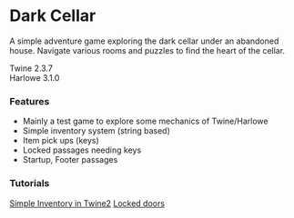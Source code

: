 # Dark Cellar

A simple adventure game exploring the dark cellar under an abandoned house. Navigate various rooms and puzzles to find the heart of the cellar.

Twine 2.3.7\
Harlowe 3.1.0

### Features

- Mainly a test game to explore some mechanics of Twine/Harlowe
- Simple inventory system (string based)
- Item pick ups (keys)
- Locked passages needing keys
- Startup, Footer passages

### Tutorials
[Simple Inventory in Twine2](https://gersande.com/blog/designing-inventories-in-twine-2-with-the-built-in-harlowe-macros/#1)
[Locked doors](https://www.youtube.com/watch?v=C_Mmv6vQajM)
